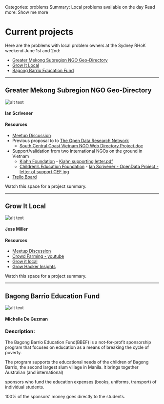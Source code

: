 Categories: problems
Summary: Local problems available on the day
Read more: Show me more

# Current projects

Here are the problems with local problem owners at the Sydney RHoK weekend June 1st and 2nd:

- [Greater Mekong Subregion NGO Geo-Directory](#gms-directory)
- [Grow It Local](#grow-it-local)
- [Bagong Barrio Education Fund](#bbef)

------
## <a id="gms-directory"></a> Greater Mekong Subregion NGO Geo-Directory
![alt text](/images/Greater-Mekong-Delta-NGO-Geo-Directory.png "Greater Mekong Delta NGO Geo-Directory Logo")
#### Ian Scrivener
#### Resources
- [Meetup Discussion](http://www.meetup.com/rhok-sydney/messages/boards/thread/34777382#102138572)
- Previous proposal to to [The Open Data Research Network](http://opendataresearch.org/)
  - [South Central Coast Vietnam NGO Web Directory Project.doc](https://www.dropbox.com/sh/pazwnojnbzy0j22/d3mJ2-xuTR/South%20Central%20Coast%20Vietnam%20NGO%20Web%20Directory%20Project%20-%20%28RHOK%29.doc) 
- Support/validation from two International NGOs on the ground in Vietnam
  - [Kiahn Foundation](http://www.kianh.org.uk/) - [Kiahn supporting letter.pdf](https://www.dropbox.com/s/44694pitenfunl3/Kiahn%20supporting%20letter.pdf)
  - [Children’s Education Foundation](http://childrenseducationfoundation.org.au/) - [Ian Scrivener - OpenData Project - letter of support CEF.jpg](https://www.dropbox.com/s/ro0vn46hl534xwc/Ian%20Scrivener%20-%20OpenData%20Project%20-%20letter%20of%20support%20CEF.jpg)
 - [Trello Board](https://trello.com/board/hrok-ngo-map-directory/51995c4e8471e89178008cd6)

Watch this space for a project summary.

------
## <a id="grow-it-local"></a> Grow It Local
![alt text](http://www.growitlocal.com.au/images/logo.png "Grow it Local Logo")
#### Jess Miller
#### Resources
- [Meetup Discussion](http://www.meetup.com/rhok-sydney/messages/boards/thread/34749892#102080312)
- [Crowd Farming - youtube](https://www.youtube.com/watch?v=V9DVKJua_Z8)
- [Grow it local](http://www.growitlocal.com.au/)
- [Grow Hacker Insights](/pdfs/Grow_Hackers_Insights.pdf)

Watch this space for a project summary.

------
## <a id="bbef"></a> Bagong Barrio Education Fund
![alt text](http://www.bbef.org.au/images/homeheaderimage.gif "BBEF logo")
#### Michelle De Guzman
### Description:
The Bagong Barrio Education Fund(BBEF) is a not-for-profit sponsorship program that focuses on education as a means of breaking the cycle of poverty.

The program supports the educational needs of the children of Bagong Barrio, the second largest slum village in Manila. It brings together Australian (and international) 

sponsors who fund the education expenses (books, uniforms, transport) of individual students.

100% of the sponsors’ money goes directly to the students.








